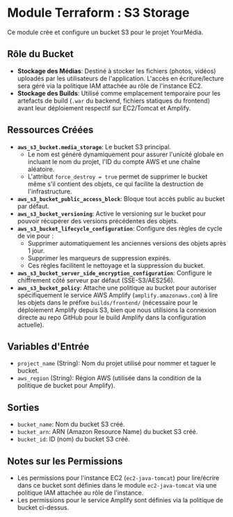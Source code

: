 # Module Terraform : S3 Storage

Ce module crée et configure un bucket S3 pour le projet YourMédia.

## Rôle du Bucket

*   **Stockage des Médias**: Destiné à stocker les fichiers (photos, vidéos) uploadés par les utilisateurs de l'application. L'accès en écriture/lecture sera géré via la politique IAM attachée au rôle de l'instance EC2.
*   **Stockage des Builds**: Utilisé comme emplacement temporaire pour les artefacts de build (`.war` du backend, fichiers statiques du frontend) avant leur déploiement respectif sur EC2/Tomcat et Amplify.

## Ressources Créées

*   **`aws_s3_bucket.media_storage`**: Le bucket S3 principal.
    *   Le nom est généré dynamiquement pour assurer l'unicité globale en incluant le nom du projet, l'ID du compte AWS et une chaîne aléatoire.
    *   L'attribut `force_destroy = true` permet de supprimer le bucket même s'il contient des objets, ce qui facilite la destruction de l'infrastructure.
*   **`aws_s3_bucket_public_access_block`**: Bloque tout accès public au bucket par défaut.
*   **`aws_s3_bucket_versioning`**: Active le versioning sur le bucket pour pouvoir récupérer des versions précédentes des objets.
*   **`aws_s3_bucket_lifecycle_configuration`**: Configure des règles de cycle de vie pour :
    *   Supprimer automatiquement les anciennes versions des objets après 1 jour.
    *   Supprimer les marqueurs de suppression expirés.
    *   Ces règles facilitent le nettoyage et la suppression du bucket.
*   **`aws_s3_bucket_server_side_encryption_configuration`**: Configure le chiffrement côté serveur par défaut (SSE-S3/AES256).
*   **`aws_s3_bucket_policy`**: Attache une politique au bucket pour autoriser spécifiquement le service AWS Amplify (`amplify.amazonaws.com`) à lire les objets dans le préfixe `builds/frontend/` (nécessaire pour le déploiement Amplify depuis S3, bien que nous utilisions la connexion directe au repo GitHub pour le build Amplify dans la configuration actuelle).

## Variables d'Entrée

*   `project_name` (String): Nom du projet utilisé pour nommer et taguer le bucket.
*   `aws_region` (String): Région AWS (utilisée dans la condition de la politique de bucket pour Amplify).

## Sorties

*   `bucket_name`: Nom du bucket S3 créé.
*   `bucket_arn`: ARN (Amazon Resource Name) du bucket S3 créé.
*   `bucket_id`: ID (nom) du bucket S3 créé.

## Notes sur les Permissions

*   Les permissions pour l'instance EC2 (`ec2-java-tomcat`) pour lire/écrire dans ce bucket sont définies dans le module `ec2-java-tomcat` via une politique IAM attachée au rôle de l'instance.
*   Les permissions pour le service Amplify sont définies via la politique de bucket ci-dessus.
